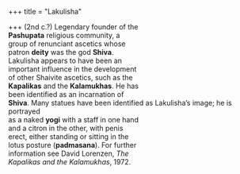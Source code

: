 +++
title = "Lakulisha"

+++
(2nd c.?) Legendary founder of the  
**Pashupata** religious community, a  
group of renunciant ascetics whose  
patron **deity** was the god **Shiva**.  
Lakulisha appears to have been an  
important influence in the development  
of other Shaivite ascetics, such as the  
**Kapalikas** and the **Kalamukhas**. He has  
been identified as an incarnation of  
**Shiva**. Many statues have been identified as Lakulisha’s image; he is portrayed  
as a naked **yogi** with a staff in one hand  
and a citron in the other, with penis  
erect, either standing or sitting in the  
lotus posture (**padmasana**). For further  
information see David Lorenzen, *The*  
*Kapalikas and the Kalamukhas*, 1972.